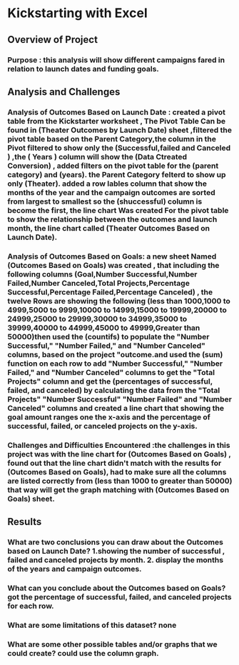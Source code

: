 
# Kickstarting with Excel

## Overview of Project

### Purpose : this analysis will show different campaigns fared in relation to launch dates and funding goals.

## Analysis and Challenges


### Analysis of Outcomes Based on Launch Date : created a pivot table from the Kickstarter worksheet , The Pivot Table Can be found in (Theater Outcomes by Launch Date) sheet ,filtered the pivot table based on the Parent Category,the column in the Pivot filtered to show only the (Successful,failed and Canceled ) ,the ( Years ) column will show the (Data Ctreated Conversion) , added filters on the pivot table for the (parent category) and (years). the Parent Category felterd to show up only (Theater). added a row lables column that show the months of the year and the campaign outcomes are sorted from largest to smallest so the (shuccessful) column is become the first, the line chart Was created For the pivot table to show the relationship between the outcomes and launch month,  the line chart called (Theater Outcomes Based on Launch Date).

### Analysis of Outcomes Based on Goals: a new sheet Named (Outcomes Based on Goals) was created , that including the following columns (Goal,Number Successful,Number Failed,Number Canceled,Total Projects,Percentage Successful,Percentage Failed,Percentage Canceled) , the twelve Rows are showing the following (less than 1000,1000 to 4999,5000 to 9999,10000 to 14999,15000 to 19999,20000 to 24999,25000 to 29999,30000 to 34999,35000 to 39999,40000 to 44999,45000 to 49999,Greater than 50000)then used the (countifs) to populate the "Number Successful," "Number Failed," and "Number Canceled" columns, based on the project "outcome.and used the (sum) function on each row to add "Number Successful," "Number Failed," and "Number Canceled" columns to get the "Total Projects" column and get the (percentages of successful, failed, and canceled) by calculating the data from the "Total Projects" "Number Successful" "Number Failed" and "Number Canceled" columns and created a line chart that showing the goal amount ranges one the x-axis and the percentage of successful, failed, or canceled projects on the y-axis.

### Challenges and Difficulties Encountered :the challenges in this project was with the line chart for (Outcomes Based on Goals) , found out that the line chart didn't match with the results for (Outcomes Based on Goals), had to make sure all the columns are listed correctly from (less than 1000 to greater than 50000) that way will get the graph matching with (Outcomes Based on Goals) sheet.

## Results

### What are two conclusions you can draw about the Outcomes based on Launch Date? 1.showing the number of successful , failed and canceled projects by month. 2. display the months of the years and campaign outcomes. 

### What can you conclude about the Outcomes based on Goals? got the percentage of successful, failed, and canceled projects for each row.

### What are some limitations of this dataset? none

### What are some other possible tables and/or graphs that we could create? could use the column graph.
